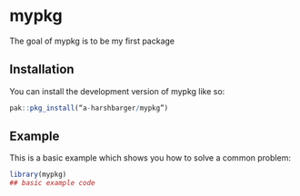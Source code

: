 
# mypkg

<!-- badges: start -->
<!-- badges: end -->

The goal of mypkg is to be my first package

## Installation

You can install the development version of mypkg like so:

``` r
pak::pkg_install(“a-harshbarger/mypkg”)
```

## Example

This is a basic example which shows you how to solve a common problem:

``` r
library(mypkg)
## basic example code
```

